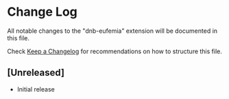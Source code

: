 # Change Log

All notable changes to the "dnb-eufemia" extension will be documented in this file.

Check [Keep a Changelog](http://keepachangelog.com/) for recommendations on how to structure this file.

## [Unreleased]

- Initial release